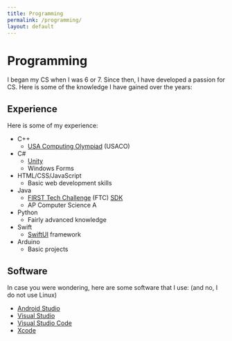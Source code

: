 ```yaml
---
title: Programming
permalink: /programming/
layout: default
---
```


# Programming

I began my CS when I was 6 or 7. Since then, I have developed a passion for CS. Here is some of the knowledge I have gained over the years:

## Experience

Here is some of my experience:
- C++
    - [USA Computing Olympiad](https://usaco.org/) (USACO)
- C#
    - [Unity](https://unity.com/)
    - Windows Forms
- HTML/CSS/JavaScript
    - Basic web development skills
- Java
    - [FIRST Tech Challenge](https://www.firstinspires.org/robotics/ftc) (FTC) [SDK](https://github.com/FIRST-Tech-Challenge/FtcRobotController)
    - AP Computer Science A
- Python
    - Fairly advanced knowledge
- Swift
    - [SwiftUI](https://developer.apple.com/xcode/swiftui/) framework
- Arduino
    - Basic projects

## Software

In case you were wondering, here are some software that I use: (and no, I do not use Linux)
- [Android Studio](https://developer.android.com/studio)
- [Visual Studio](https://visualstudio.microsoft.com/)
- [Visual Studio Code](https://code.visualstudio.com/)
- [Xcode](https://developer.apple.com/xcode/)
